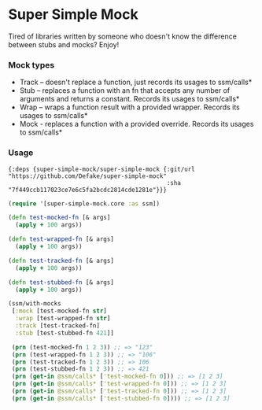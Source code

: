 # Super Simple Mock
Tired of libraries written by someone who doesn't know the difference between stubs and mocks? Enjoy!

### Mock types
- Track – doesn't replace a function, just records its usages to ssm/calls*
- Stub – replaces a function with an fn that accepts any number of arguments and returns a constant. Records its usages to ssm/calls*
- Wrap – wraps a function result with a provided wrapper. Records its usages to ssm/calls*
- Mock - replaces a function with a provided override. Records its usages to ssm/calls*

### Usage

```edn
{:deps {super-simple-mock/super-simple-mock {:git/url "https://github.com/Defake/super-simple-mock"
                                             :sha "7f449ccb117023ce7e6c5fa2bcdc2814cde1281e"}}}
```

```clojure
(require '[super-simple-mock.core :as ssm])

(defn test-mocked-fn [& args]
  (apply + 100 args))

(defn test-wrapped-fn [& args]
  (apply + 100 args))

(defn test-tracked-fn [& args]
  (apply + 100 args))

(defn test-stubbed-fn [& args]
  (apply + 100 args))

(ssm/with-mocks
 [:mock [test-mocked-fn str]
  :wrap [test-wrapped-fn str]
  :track [test-tracked-fn]
  :stub [test-stubbed-fn 421]]

 (prn (test-mocked-fn 1 2 3)) ;; => "123"
 (prn (test-wrapped-fn 1 2 3)) ;; => "106"
 (prn (test-tracked-fn 1 2 3)) ;; => 106
 (prn (test-stubbed-fn 1 2 3)) ;; => 421
 (prn (get-in @ssm/calls* ['test-mocked-fn 0])) ;; => [1 2 3]
 (prn (get-in @ssm/calls* ['test-wrapped-fn 0])) ;; => [1 2 3]
 (prn (get-in @ssm/calls* ['test-tracked-fn 0])) ;; => [1 2 3]
 (prn (get-in @ssm/calls* ['test-stubbed-fn 0]))) ;; => [1 2 3]
```

